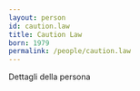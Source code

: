 ```yaml
---
layout: person
id: caution.law
title: Caution Law
born: 1979
permalink: /people/caution.law
---
```


Dettagli della persona 